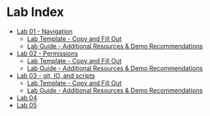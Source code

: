 # Lab Index

- [Lab 01 - Navigation](Lab01/Instructions.md)
    - [Lab Template - Copy and Fill Out](https://raw.githubusercontent.com/pattonsgirl/CEG2350/refs/heads/main/docs/Labs/Lab01/LabTemplate.md)
    - [Lab Guide - Additional Resources & Demo Recommendations](Lab01/LabGuide.md)
- [Lab 02 - Permissions](Lab02/Instructions.md)
    - [Lab Template - Copy and Fill Out](https://raw.githubusercontent.com/pattonsgirl/CEG2350/refs/heads/main/docs/Labs/Lab02/LabTemplate.md)
    - [Lab Guide - Additional Resources & Demo Recommendations](Lab02/LabGuide.md)
- [Lab 03 - git, IO, and scripts](Lab03/Instructions.md)
    - [Lab Template - Copy and Fill Out](https://raw.githubusercontent.com/pattonsgirl/CEG2350/refs/heads/main/docs/Labs/Lab03/LabTemplate.md)
    - [Lab Guide - Additional Resources & Demo Recommendations](Lab03/LabGuide.md)
- [Lab 04]()
- [Lab 05]()